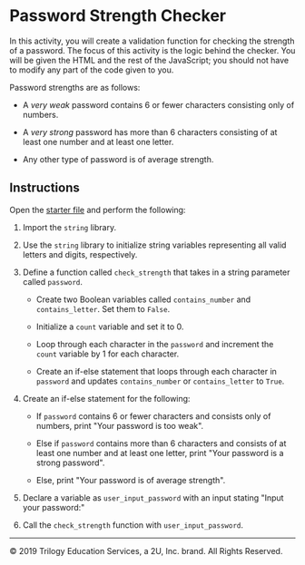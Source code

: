 # Password Strength Checker

In this activity, you will create a validation function for checking the strength of a password. The focus of this activity is the logic behind the checker. You will be given the HTML and the rest of the JavaScript; you should not have to modify any part of the code given to you.

Password strengths are as follows:

  * A _very weak_ password contains 6 or fewer characters consisting only of numbers.

  * A _very strong_ password has more than 6 characters consisting of at least one number and at least one letter.

  * Any other type of password is of average strength.

## Instructions

Open the [starter file](Unsolved/algo-challenge-02.py) and perform the following:

1. Import the `string` library.

2. Use the `string` library to initialize string variables representing all valid letters and digits, respectively.

3. Define a function called `check_strength` that takes in a string parameter called `password`.

    * Create two Boolean variables called `contains_number` and `contains_letter`. Set them to `False`.

    * Initialize a `count` variable and set it to 0.

    * Loop through each character in the `password` and increment the `count` variable by 1 for each character.

    * Create an if-else statement that loops through each character in `password` and updates `contains_number` or `contains_letter` to `True`.

4. Create an if-else statement for the following:

    * If `password` contains 6 or fewer characters and consists only of numbers, print "Your password is too weak".

    * Else if `password` contains more than 6 characters and consists of at least one number and at least one letter, print "Your password is a strong password".

    * Else, print "Your password is of average strength".

5. Declare a variable as `user_input_password` with an input stating "Input your password:"

6. Call the `check_strength` function with `user_input_password`.


---

© 2019 Trilogy Education Services, a 2U, Inc. brand. All Rights Reserved.
